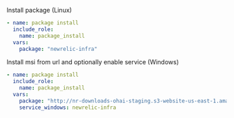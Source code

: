 Install package (Linux)
```yaml
- name: package install
  include_role:
    name: package_install
  vars:
    package: "newrelic-infra"
```

Install msi from url and optionally enable service (Windows)
```yaml
- name: package install
  include_role:
    name: package_install
  vars:
    package: "http://nr-downloads-ohai-staging.s3-website-us-east-1.amazonaws.com/infrastructure_agent/windows/newrelic-infra.msi"
    service_windows: newrelic-infra
```